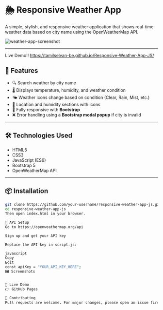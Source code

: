# 🌦️ Responsive Weather App

A simple, stylish, and responsive weather application that shows real-time weather data based on city name using the OpenWeatherMap API.

![weather-app-screenshot](./screenshot.png) <!-- Optional if you have a screenshot -->

---
Live Demo!!
https://tamilselvan-be.github.io/Responsive-Weather-App-JS/
## 🚀 Features

- 🔍 Search weather by city name
- 🌡️ Displays temperature, humidity, and weather condition
- 🌤️ Weather icons change based on condition (Clear, Rain, Mist, etc.)
- 🧭 Location and humidity sections with icons
- 📱 Fully responsive with **Bootstrap**
- ❌ Error handling using a **Bootstrap modal popup** if city is invalid

---

## 🛠️ Technologies Used

- HTML5
- CSS3
- JavaScript (ES6)
- Bootstrap 5
- OpenWeatherMap API

---

## 📦 Installation

```bash
git clone https://github.com/your-username/responsive-weather-app-js.git
cd responsive-weather-app-js
Then open index.html in your browser.

🔑 API Setup
Go to https://openweathermap.org/api

Sign up and get your API key

Replace the API key in script.js:

javascript
Copy
Edit
const apiKey = "YOUR_API_KEY_HERE";
🖼️ Screenshots


📌 Live Demo
👉 GitHub Pages

🤝 Contributing
Pull requests are welcome. For major changes, please open an issue first to discuss what you would like to change.
